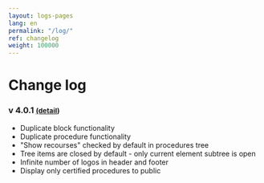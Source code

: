 ```yaml
---
layout: logs-pages
lang: en
permalink: "/log/"
ref: changelog
weight: 100000
---
```


# Change log

### v 4.0.1  <small>[(detail](/log/4.0.1/))</small>

<ul class="changelog">
	<li class="ch-added">Duplicate block functionality</li>
	<li class="ch-added">Duplicate procedure functionality</li>
	<li class="ch-updated">"Show recourses" checked by default in procedures tree</li>
	<li class="ch-updated">Tree items are closed by default - only current element subtree is open</li>
	<li class="ch-updated">Infinite number of logos in header and footer</li>
	<li class="ch-added">Display only certified procedures to public</li>
</ul>
